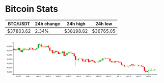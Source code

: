 # Bitcoin Stats

BTC/USDT|24h change|24h high|24h low|
|---|---|---|---|
|$37803.62|2.34%|$38198.82|$36765.05|

<img src="./chart.svg">
